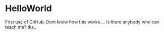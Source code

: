 # HelloWorld
First use of GitHub.
Dont know how this works....
Is there anybody who can teach me?
tks..
